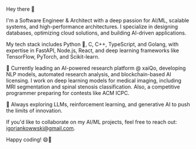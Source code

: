 Hey there 👋

I'm a Software Engineer & Architect with a deep passion for AI/ML, scalable systems, and high-performance architectures. I specialize in designing databases, optimizing cloud solutions, and building AI-driven applications.

My tech stack includes Python 🐍, C, C++, TypeScript, and Golang, with expertise in FastAPI, Node.js, React, and deep learning frameworks like TensorFlow, PyTorch, and Scikit-learn.

🚀 Currently leading an AI-powered research platform @ xaiQo, developing NLP models, automated research analysis, and blockchain-based AI licensing. I work on deep learning models for medical imaging, including MRI segmentation and spinal stenosis classification. Also, a competitive programmer preparing for contests like ACM ICPC.

🤖 Always exploring LLMs, reinforcement learning, and generative AI to push the limits of innovation.

If you'd like to collaborate on my AI/ML projects, feel free to reach out: igorjankowwski@gmail.com.

Happy coding! 😄🚀
